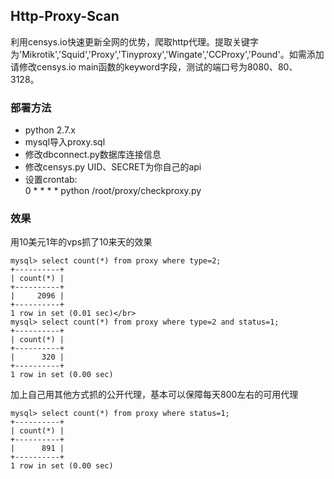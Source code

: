 ## Http-Proxy-Scan

利用censys.io快速更新全网的优势，爬取http代理。提取关键字为'Mikrotik','Squid','Proxy','Tinyproxy','Wingate','CCProxy','Pound'。如需添加请修改censys.io main函数的keyword字段，测试的端口号为8080、80、3128。


### 部署方法

* python 2.7.x
* mysql导入proxy.sql
* 修改dbconnect.py数据库连接信息
* 修改censys.py UID、SECRET为你自己的api
* 设置crontab:</br>
 0 * * * *  python  /root/proxy/checkproxy.py

### 效果

用10美元1年的vps抓了10来天的效果</br>
```
mysql> select count(*) from proxy where type=2;
+----------+
| count(*) |
+----------+
|     2096 |
+----------+
1 row in set (0.01 sec)</br>
mysql> select count(*) from proxy where type=2 and status=1;
+----------+
| count(*) |
+----------+
|      320 |
+----------+
1 row in set (0.00 sec)
```
加上自己用其他方式抓的公开代理，基本可以保障每天800左右的可用代理</br>
```
mysql> select count(*) from proxy where status=1;
+----------+
| count(*) |
+----------+
|      891 |
+----------+
1 row in set (0.00 sec)
```
